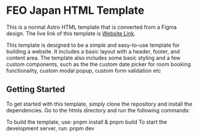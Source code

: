 # FEO Japan HTML Template

This is a normal Astro HTML template that is converted from a Figma design. The live link of this template is [Website Link](https://feoh-japan.vercel.app/).

This template is designed to be a simple and easy-to-use template for building a website. It includes a basic layout with a header, footer, and content area. The template also includes some basic styling and a few custom components, such as the the custom date picker for room booking functionality, custom modal popup, custom form validation etc

## Getting Started

To get started with this template, simply clone the repository and install the dependencies.
Go to the htmls directory and run the following commands: 


To build the template, use: pnpm install & pnpm build
To start the development server, run: pnpm dev